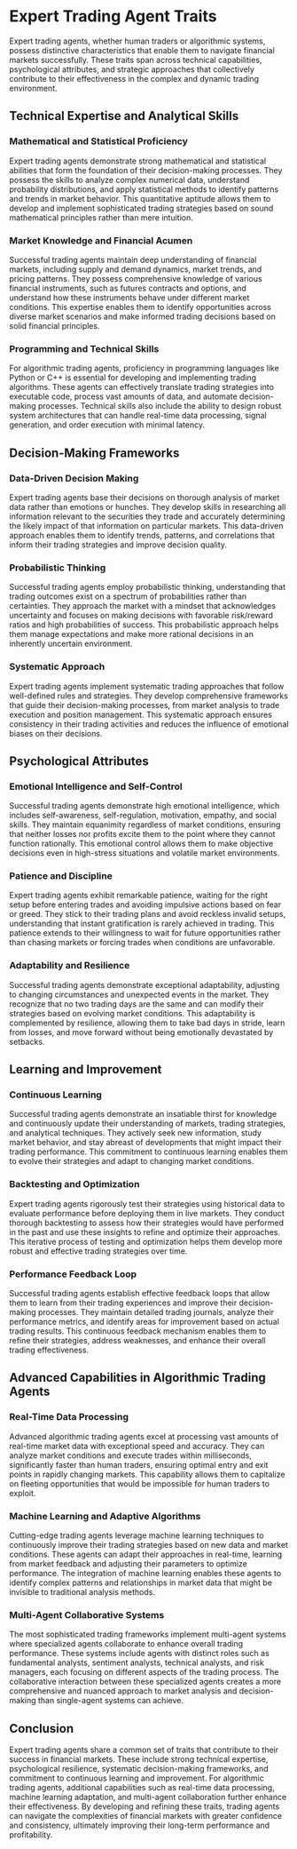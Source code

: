 # Expert Trading Agent Traits

Expert trading agents, whether human traders or algorithmic systems, possess distinctive characteristics that enable them to navigate financial markets successfully. These traits span across technical capabilities, psychological attributes, and strategic approaches that collectively contribute to their effectiveness in the complex and dynamic trading environment.

## Technical Expertise and Analytical Skills

### Mathematical and Statistical Proficiency
Expert trading agents demonstrate strong mathematical and statistical abilities that form the foundation of their decision-making processes. They possess the skills to analyze complex numerical data, understand probability distributions, and apply statistical methods to identify patterns and trends in market behavior. This quantitative aptitude allows them to develop and implement sophisticated trading strategies based on sound mathematical principles rather than mere intuition.

### Market Knowledge and Financial Acumen
Successful trading agents maintain deep understanding of financial markets, including supply and demand dynamics, market trends, and pricing patterns. They possess comprehensive knowledge of various financial instruments, such as futures contracts and options, and understand how these instruments behave under different market conditions. This expertise enables them to identify opportunities across diverse market scenarios and make informed trading decisions based on solid financial principles.

### Programming and Technical Skills
For algorithmic trading agents, proficiency in programming languages like Python or C++ is essential for developing and implementing trading algorithms. These agents can effectively translate trading strategies into executable code, process vast amounts of data, and automate decision-making processes. Technical skills also include the ability to design robust system architectures that can handle real-time data processing, signal generation, and order execution with minimal latency.

## Decision-Making Frameworks

### Data-Driven Decision Making
Expert trading agents base their decisions on thorough analysis of market data rather than emotions or hunches. They develop skills in researching all information relevant to the securities they trade and accurately determining the likely impact of that information on particular markets. This data-driven approach enables them to identify trends, patterns, and correlations that inform their trading strategies and improve decision quality.

### Probabilistic Thinking
Successful trading agents employ probabilistic thinking, understanding that trading outcomes exist on a spectrum of probabilities rather than certainties. They approach the market with a mindset that acknowledges uncertainty and focuses on making decisions with favorable risk/reward ratios and high probabilities of success. This probabilistic approach helps them manage expectations and make more rational decisions in an inherently uncertain environment.

### Systematic Approach
Expert trading agents implement systematic trading approaches that follow well-defined rules and strategies. They develop comprehensive frameworks that guide their decision-making processes, from market analysis to trade execution and position management. This systematic approach ensures consistency in their trading activities and reduces the influence of emotional biases on their decisions.

## Psychological Attributes

### Emotional Intelligence and Self-Control
Successful trading agents demonstrate high emotional intelligence, which includes self-awareness, self-regulation, motivation, empathy, and social skills. They maintain equanimity regardless of market conditions, ensuring that neither losses nor profits excite them to the point where they cannot function rationally. This emotional control allows them to make objective decisions even in high-stress situations and volatile market environments.

### Patience and Discipline
Expert trading agents exhibit remarkable patience, waiting for the right setup before entering trades and avoiding impulsive actions based on fear or greed. They stick to their trading plans and avoid reckless invalid setups, understanding that instant gratification is rarely achieved in trading. This patience extends to their willingness to wait for future opportunities rather than chasing markets or forcing trades when conditions are unfavorable.

### Adaptability and Resilience
Successful trading agents demonstrate exceptional adaptability, adjusting to changing circumstances and unexpected events in the market. They recognize that no two trading days are the same and can modify their strategies based on evolving market conditions. This adaptability is complemented by resilience, allowing them to take bad days in stride, learn from losses, and move forward without being emotionally devastated by setbacks.

## Learning and Improvement

### Continuous Learning
Successful trading agents demonstrate an insatiable thirst for knowledge and continuously update their understanding of markets, trading strategies, and analytical techniques. They actively seek new information, study market behavior, and stay abreast of developments that might impact their trading performance. This commitment to continuous learning enables them to evolve their strategies and adapt to changing market conditions.

### Backtesting and Optimization
Expert trading agents rigorously test their strategies using historical data to evaluate performance before deploying them in live markets. They conduct thorough backtesting to assess how their strategies would have performed in the past and use these insights to refine and optimize their approaches. This iterative process of testing and optimization helps them develop more robust and effective trading strategies over time.

### Performance Feedback Loop
Successful trading agents establish effective feedback loops that allow them to learn from their trading experiences and improve their decision-making processes. They maintain detailed trading journals, analyze their performance metrics, and identify areas for improvement based on actual trading results. This continuous feedback mechanism enables them to refine their strategies, address weaknesses, and enhance their overall trading effectiveness.

## Advanced Capabilities in Algorithmic Trading Agents

### Real-Time Data Processing
Advanced algorithmic trading agents excel at processing vast amounts of real-time market data with exceptional speed and accuracy. They can analyze market conditions and execute trades within milliseconds, significantly faster than human traders, ensuring optimal entry and exit points in rapidly changing markets. This capability allows them to capitalize on fleeting opportunities that would be impossible for human traders to exploit.

### Machine Learning and Adaptive Algorithms
Cutting-edge trading agents leverage machine learning techniques to continuously improve their trading strategies based on new data and market conditions. These agents can adapt their approaches in real-time, learning from market feedback and adjusting their parameters to optimize performance. The integration of machine learning enables these agents to identify complex patterns and relationships in market data that might be invisible to traditional analysis methods.

### Multi-Agent Collaborative Systems
The most sophisticated trading frameworks implement multi-agent systems where specialized agents collaborate to enhance overall trading performance. These systems include agents with distinct roles such as fundamental analysts, sentiment analysts, technical analysts, and risk managers, each focusing on different aspects of the trading process. The collaborative interaction between these specialized agents creates a more comprehensive and nuanced approach to market analysis and decision-making than single-agent systems can achieve.

## Conclusion

Expert trading agents share a common set of traits that contribute to their success in financial markets. These include strong technical expertise, psychological resilience, systematic decision-making frameworks, and commitment to continuous learning and improvement. For algorithmic trading agents, additional capabilities such as real-time data processing, machine learning adaptation, and multi-agent collaboration further enhance their effectiveness. By developing and refining these traits, trading agents can navigate the complexities of financial markets with greater confidence and consistency, ultimately improving their long-term performance and profitability. 